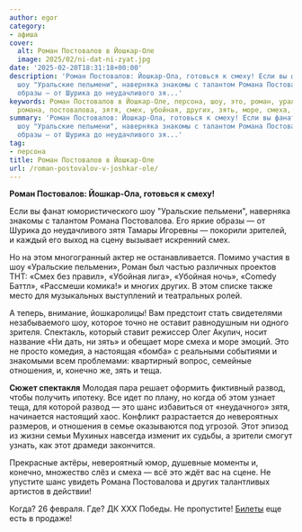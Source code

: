 ```yaml
---
author: egor
category:
- афиша
cover:
  alt: Роман Постовалов в Йошкар-Оле
  image: 2025/02/ni-dat-ni-zyat.jpg
date: '2025-02-20T18:31:18+00:00'
description: 'Роман Постовалов: Йошкар-Ола, готовься к смеху! Если вы фанат юмористического
  шоу "Уральские пельмени", наверняка знакомы с талантом Романа Постовалова. Его яркие
  образы — от Шурика до неудачливого зя...'
keywords: Роман Постовалов в Йошкар-Оле, персона, шоу, это, роман, уральские, пельмени,
  романа, постовалова, зятя, смех, убойная, других, зять, море, смеха, отношения
summary: 'Роман Постовалов: Йошкар-Ола, готовься к смеху! Если вы фанат юмористического
  шоу "Уральские пельмени", наверняка знакомы с талантом Романа Постовалова. Его яркие
  образы — от Шурика до неудачливого зя...'
tag:
- персона
title: Роман Постовалов в Йошкар-Оле
url: /roman-postovalov-v-joshkar-ole/
---
```


**Роман Постовалов: Йошкар-Ола, готовься к смеху!**

Если вы фанат юмористического шоу "Уральские пельмени", наверняка знакомы с талантом Романа Постовалова. Его яркие образы — от Шурика до неудачливого зятя Тамары Игоревны — покорили зрителей, и каждый его выход на сцену вызывает искренний смех.

Но на этом многогранный актер не останавливается. Помимо участия в шоу «Уральские пельмени», Роман был частью различных проектов ТНТ: «Смех без правил», «Убойная лига», «Убойная ночь», «Comedy Баттл», «Рассмеши комика!» и многих других. В этом списке также место для музыкальных выступлений и театральных ролей.

А теперь, внимание, йошкаролицы! Вам предстоит стать свидетелями незабываемого шоу, которое точно не оставит равнодушным ни одного зрителя. Спектакль, который ставит режиссер Олег Акулич, носит название «Ни дать, ни зять» и обещает море смеха и море эмоций. Это не просто комедия, а настоящая «бомба» с реальными событиями и знакомыми всем проблемами: квартирный вопрос, семейные отношения, и, конечно же, зять и теща.

**Сюжет спектакля**
Молодая пара решает оформить фиктивный развод, чтобы получить ипотеку. Все идет по плану, но когда об этом узнает теща, для которой развод — это шанс избавиться от «неудачного» зятя, начинается настоящий хаос. Конфликт разрастается до невероятных размеров, и отношения в семье оказываются под угрозой. Этот эпизод из жизни семьи Мухиных навсегда изменит их судьбы, а зрители смогут узнать, как этот драмеди закончится.

Прекрасные актёры, невероятный юмор, душевные моменты и, конечно, множество слёз и смеха — всё это ждёт вас на сцене. Не упустите шанс увидеть Романа Постовалова и других талантливых артистов в действии!

Когда? 26 февраля. Где? ДК ХХХ Победы. Не пропустите! [Билеты](https://nidatnizyat.ru/) еще есть в продаже!